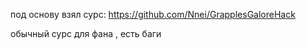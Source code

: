 под основу взял сурс: https://github.com/Nnei/GrapplesGaloreHack

обычный сурс для фана , есть баги

